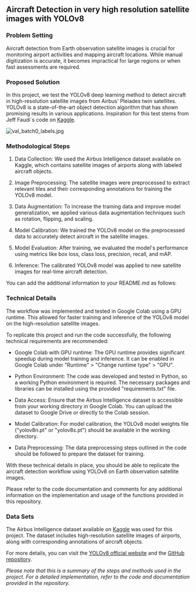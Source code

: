 ## Aircraft Detection in very high resolution satellite images with YOLOv8

### Problem Setting
Aircraft detection from Earth observation satellite images is crucial for monitoring airport activities and mapping aircraft locations. While manual digitization is accurate, it becomes impractical for large regions or when fast assessments are required.

### Proposed Solution
In this project, we test the YOLOv8 deep learning method to detect aircraft in high-resolution satellite images from Airbus' Pleiades twin satellites. YOLOv8 is a state-of-the-art object detection algorithm that has shown promising results in various applications. Inspiration for this test stems from Jeff Faudi´s code on [Kaggle](https://www.kaggle.com/code/jeffaudi/aircraft-detection-with-yolov5).

![val_batch0_labels.jpg](images/Aircraft_predictions.png)

### Methodological Steps
1. Data Collection: We used the Airbus Intelligence dataset available on Kaggle, which contains satellite images of airports along with labeled aircraft objects.

2. Image Preprocessing: The satellite images were preprocessed to extract relevant tiles and their corresponding annotations for training the YOLOv8 model.

3. Data Augmentation: To increase the training data and improve model generalization, we applied various data augmentation techniques such as rotation, flipping, and scaling.

4. Model Calibration: We trained the YOLOv8 model on the preprocessed data to accurately detect aircraft in the satellite images.

5. Model Evaluation: After training, we evaluated the model's performance using metrics like box loss, class loss, precision, recall, and mAP.

6. Inference: The calibrated YOLOv8 model was applied to new satellite images for real-time aircraft detection.

You can add the additional information to your README.md as follows:

### Technical Details
The workflow was implemented and tested in Google Colab using a GPU runtime. This allowed for faster training and inference of the YOLOv8 model on the high-resolution satellite images.

To replicate this project and run the code successfully, the following technical requirements are recommended:

- Google Colab with GPU runtime: The GPU runtime provides significant speedup during model training and inference. It can be enabled in Google Colab under "Runtime" > "Change runtime type" > "GPU".

- Python Environment: The code was developed and tested in Python, so a working Python environment is required. The necessary packages and libraries can be installed using the provided "requirements.txt" file.

- Data Access: Ensure that the Airbus Intelligence dataset is accessible from your working directory in Google Colab. You can upload the dataset to Google Drive or directly to the Colab session.

- Model Calibration: For model calibration, the YOLOv8 model weights file ("yolov8n.pt" or "yolov8s.pt") should be available in the working directory.

- Data Preprocessing: The data preprocessing steps outlined in the code should be followed to prepare the dataset for training.

With these technical details in place, you should be able to replicate the aircraft detection workflow using YOLOv8 on Earth observation satellite images.

Please refer to the code documentation and comments for any additional information on the implementation and usage of the functions provided in this repository.

### Data Sets
The Airbus Intelligence dataset available on [Kaggle](https://www.kaggle.com/datasets/airbusgeo/airbus-aircrafts-sample-dataset) was used for this project. The dataset includes high-resolution satellite images of airports, along with corresponding annotations of aircraft objects.

For more details, you can visit the [YOLOv8 official website](https://ultralytics.com/yolov8) and the [GitHub repository](https://github.com/ultralytics/ultralytics).

*Please note that this is a summary of the steps and methods used in the project. For a detailed implementation, refer to the code and documentation provided in the repository.*
